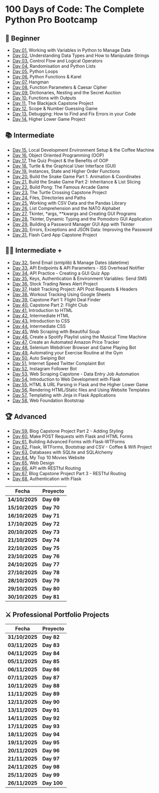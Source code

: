 # 100 Days of Code: The Complete Python Pro Bootcamp

## 🔰 Beginner

- [Day 01.](/Day01) Working with Variables in Python to Manage Data
- [Day 02.](/Day02) Understanding Data Types and How to Manipulate Strings
- [Day 03.](/Day03) Control Flow and Logical Operators
- [Day 04.](/Day04) Randomisation and Python Lists
- [Day 05.](/Day05) Python Loops
- [Day 06.](/Day06) Python Functions & Karel
- [Day 07.](/Day07) Hangman
- [Day 08.](/Day08) Function Parameters & Caesar Cipher
- [Day 09.](/Day09) Dictionaries, Nesting and the Secret Auction
- [Day 10.](/Day10) Functions with Outputs
- [Day 11.](/Day11) The Blackjack Capstone Project
- [Day 12.](/Day12) Scope & Number Guessing Game
- [Day 13.](/Day13) Debugging: How to Find and Fix Errors in your Code
- [Day 14.](/Day14) Higher Lower Game Project

## 📚 Intermediate

- [Day 15.](/Day15) Local Development Environment Setup & the Coffee Machine
- [Day 16.](/Day16) Object Oriented Programming (OOP)
- [Day 17.](/Day17) The Quiz Project & the Benefits of OOP
- [Day 18.](/Day18) Turtle & the Graphical User Interface (GUI)
- [Day 19.](/Day19) Instances, State and Higher Order Functions
- [Day 20.](/Day20) Build the Snake Game Part 1. Animation & Coordinates
- [Day 21.](/Day21) Build the Snake Game Part 2: Inheritance & List Slicing
- [Day 22.](/Day22) Build Pong: The Famous Arcade Game
- [Day 23.](/Day23) The Turtle Crossing Capstone Project
- [Day 24.](/Day24) Files, Directories and Paths
- [Day 25.](/Day25) Working with CSV Data and the Pandas Library
- [Day 26.](/Day26) List Comprehension and the NATO Alphabet
- [Day 27.](/Day27) Tkinter, \*args, \*\*kwargs and Creating GUI Programs
- [Day 28.](/Day28) Tkinter, Dynamic Typing and the Pomodoro GUI Application
- [Day 29.](/Day29) Building a Password Manager GUI App with Tkinter
- [Day 30.](/Day30) Errors, Exceptions and JSON Data: Improving the Password
- [Day 31.](/Day31) Flash Card App Capstone Project

## 👨‍💻 Intermediate +

- [Day 32.](/Day32) Send Email (smtplib) & Manage Dates (datetime)
- [Day 33.](/Day33) API Endpoints & API Parameters - ISS Overhead Notifier
- [Day 34.](/Day34) API Practice - Creating a GUI Quiz App
- [Day 35.](/Day35) Keys, Authentication & Environment Variables: Send SMS
- [Day 36.](/Day36) Stock Trading News Alert Project
- [Day 37.](/Day37) Habit Tracking Project: API Post Requests & Headers
- [Day 38.](/Day38) Workout Tracking Using Google Sheets
- [Day 39.](/Day39) Capstone Part 1: Flight Deal Finder
- [Day 40.](/Day40) Capstone Part 2: Flight Club
- [Day 41.](/Day41) Introduction to HTML
- [Day 42.](/Day42) Intermediate HTML
- [Day 43.](/Day43) Introduction to CSS
- [Day 44.](/Day44) Intermediate CSS
- [Day 45.](/Day45) Web Scraping with Beautiful Soup
- [Day 46.](/Day46) Create a Spotify Playlist using the Musical Time Machine
- [Day 47.](/Day47) Create an Automated Amazon Price Tracker
- [Day 48.](/Day48) Selenium Webdriver Browser and Game Playing Bot
- [Day 49.](/Day49) Automating your Exercise Routine at the Gym
- [Day 50.](/Day50) Auto Swiping Bot
- [Day 51.](/Day51) Internet Speed Twitter Complaint Bot
- [Day 52.](/Day52) Instagram Follower Bot
- [Day 53.](/Day53) Web Scraping Capstone - Data Entry Job Automation
- [Day 54.](/Day54) Introduction to Web Development with Flask
- [Day 55.](/Day55) HTML & URL Parsing in Flask and the Higher Lower Game
- [Day 56.](/Day56) Rendering HTML/Static files and Using Website Templates
- [Day 57.](/Day57) Templating with Jinja in Flask Applications
- [Day 58.](/Day58) Web Foundation Bootstrap

## 🏆 Advanced

- [Day 59.](/Day59) Blog Capstone Project Part 2 - Adding Styling
- [Day 60.](/Day60) Make POST Requests with Flask and HTML Forms
- [Day 61.](/Day61) Building Advanced Forms with Flask-WTForms
- [Day 62.](/Day62) Flask, WTForms, Bootstrap and CSV - Coffee & Wifi Project
- [Day 63.](/Day63) Databases with SQLite and SQLAlchemy
- [Day 64.](/Day64) My Top 10 Movies Website
- [Day 65.](/Day65) Web Design
- [Day 66.](/Day66) API with RESTful Routing
- [Day 67.](/Day67) Blog Capstone Project Part 3 - RESTful Routing
- [Day 68.](/Day68) Authentication with Flask

| **Fecha**      | **Proyecto** |
| -------------- | ------------ |
| **14/10/2025** | **Day 69**   |
| **15/10/2025** | **Day 70**   |
| **16/10/2025** | **Day 71**   |
| **17/10/2025** | **Day 72**   |
| **20/10/2025** | **Day 73**   |
| **21/10/2025** | **Day 74**   |
| **22/10/2025** | **Day 75**   |
| **23/10/2025** | **Day 76**   |
| **24/10/2025** | **Day 77**   |
| **27/10/2025** | **Day 78**   |
| **28/10/2025** | **Day 79**   |
| **29/10/2025** | **Day 80**   |
| **30/10/2025** | **Day 81**   |

## ⚔ Professional Portfolio Projects

| **Fecha**      | **Proyecto** |
| -------------- | ------------ |
| **31/10/2025** | **Day 82**   |
| **03/11/2025** | **Day 83**   |
| **04/11/2025** | **Day 84**   |
| **05/11/2025** | **Day 85**   |
| **06/11/2025** | **Day 86**   |
| **07/11/2025** | **Day 87**   |
| **10/11/2025** | **Day 88**   |
| **11/11/2025** | **Day 89**   |
| **12/11/2025** | **Day 90**   |
| **13/11/2025** | **Day 91**   |
| **14/11/2025** | **Day 92**   |
| **17/11/2025** | **Day 93**   |
| **18/11/2025** | **Day 94**   |
| **19/11/2025** | **Day 95**   |
| **20/11/2025** | **Day 96**   |
| **21/11/2025** | **Day 97**   |
| **24/11/2025** | **Day 98**   |
| **25/11/2025** | **Day 99**   |
| **26/11/2025** | **Day 100**  |
